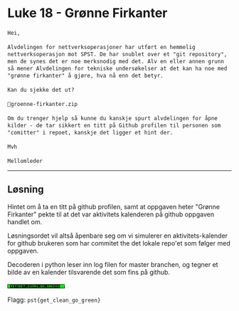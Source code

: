 # Luke 18 - Grønne Firkanter

```
Hei,

Alvdelingen for nettverksoperasjoner har utført en hemmelig nettverksoperasjon mot SPST. De har snublet over et "git repository", men de synes det er noe merksnodig med det. Alv en eller annen grunn så mener Alvdelingen for tekniske undersøkelser at det kan ha noe med "grønne firkanter" å gjøre, hva nå enn det betyr.

Kan du sjekke det ut?

📎groenne-firkanter.zip

Om du trenger hjelp så kunne du kanskje spurt alvdelingen for åpne kilder - de tar sikkert en titt på Github profilen til personen som "comitter" i repoet, kanskje det ligger et hint der.

Mvh

Mellomleder
```

---

## Løsning

Hintet om å ta en titt på github profilen, samt at oppgaven heter "Grønne Firkanter" pekte til at det var aktivitets kalenderen på github oppgaven handlet om.

Løsningsordet vil altså åpenbare seg om vi simulerer en aktivitets-kalender for github brukeren som har commitet the det lokale repo'et som følger med oppgaven.

Decoderen i python leser inn log filen for master branchen, og tegner et bilde av en kalender tilsvarende det som fins på github.

![Løsning](.\output.png)

Flagg: `pst{get_clean_go_green}`
